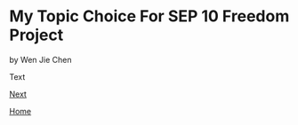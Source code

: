 # My Topic Choice For SEP 10 Freedom Project
by Wen Jie Chen

Text

[Next](entry02.md)

[Home](../README.md)
